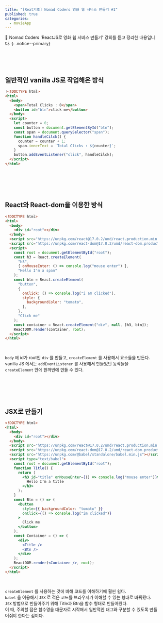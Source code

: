 ```yaml
---
title: "[Reat기초] Nomad Coders 영화 웹 서비스 만들기 #1"
published: true
categories:
  - movieApp
---
```


📑 Nomad Coders 'ReactJS로 영화 웹 서비스 만들기' 강의를 듣고 정리한 내용입니다.
{: .notice--primary}

<br><br><br>

## 일반적인 vanilla JS로 작업해온 방식

```html
!<!DOCTYPE html>
<html>
  <body>
    <span>Total Clicks : 0</span>
    <button id="btn">click me</button>
  </body>
  <script>
    let counter = 0;
    const button = document.getElementById("btn");
    const span = document.querySelector("span");
    function handleCilck() {
      counter = counter + 1;
      span.innerText = `Total Clicks : ${counter}`;
    }
    button.addEventListener("click", handleCilck);
  </script>
</html>
```

<br><br><br><br>

## React와 React-dom을 이용한 방식

```html
<!DOCTYPE html>
<html>
  <body>
    <div id="root"></div>
  </body>
  <script src="https://unpkg.com/react@17.0.2/umd/react.production.min.js"></script>
  <script src="https://unpkg.com/react-dom@17.0.2/umd/react-dom.production.min.js"></script>
  <script>
    const root = document.getElementById("root");
    const h3 = React.createElement(
      "h3",
      { onMouseEnter: () => console.log("mouse enter") },
      "Hello I'm a span"
    );
    const btn = React.createElement(
      "button",
      {
        onClick: () => console.log("i am clicked"),
        style: {
          backgroundColor: "tomato",
        },
      },
      "Click me"
    );
    const container = React.createElement("div", null, [h3, btn]);
    ReactDOM.render(container, root);
  </script>
</html>
```

<br>

`body` 에 id가 root인 `div` 를 만들고, `createElement` 를 사용해서 요소들을 만든다.<br>vanilla JS 에서는 `addEventListener` 를 사용해서 만들었던 동작들을 `createElement` 안에 한꺼번에 만들 수 있다.

<br><br><br><br>

## JSX로 만들기

```html
<!DOCTYPE html>
<html>
  <body>
    <div id="root"></div>
  </body>
  <script src="https://unpkg.com/react@17.0.2/umd/react.production.min.js"></script>
  <script src="https://unpkg.com/react-dom@17.0.2/umd/react-dom.production.min.js"></script>
  <script src="https://unpkg.com/@babel/standalone/babel.min.js"></script>
  <script type="text/babel">
    const root = document.getElementById("root");
    function Title() {
      return (
        <h3 id="title" onMouseEnter={() => console.log("mouse enter")}>
          Hello I'm a title
        </h3>
      );
    }
    const Btn = () => (
      <button
        style={{ backgroundColor: "tomato" }}
        onClick={() => console.log("im clicked")}
      >
        Click me
      </button>
    );
    const Container = () => (
      <div>
        <Title />
        <Btn />
      </div>
    );
    ReactDOM.render(<Container />, root);
  </script>
</html>
```

<br>

`createElement` 를 사용하는 것에 비해 코드를 이해하기에 훨씬 쉽다.<br>`babel` 을 이용해서 `JSX` 로 적은 코드를 브라우저가 이해할 수 있는 형태로 바꿔줬다.<br>`JSX` 방법으로 만들어주기 위해 Title과 Btn을 함수 형태로 만들어줬다.<br>이 때, 주의할 점은 함수명을 대문자로 시작해서 일반적인 태그와 구분할 수 있도록 만들어줘야 한다는 점이다.

<br><br><br><br>
